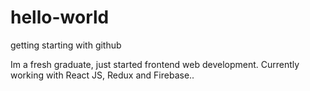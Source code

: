 # hello-world
getting starting with github

Im a fresh graduate, just started frontend web development. Currently working with React JS, Redux and Firebase..
